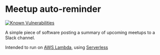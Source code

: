 # Meetup auto-reminder


[![Known Vulnerabilities](https://snyk.io/test/github/capraconsulting/meetup-lambda:requirements.txt/badge.svg)](https://snyk.io/test/github/capraconsulting/meetup-lambda:requirements.txt)


A simple piece of software posting a summary of upcoming meetups to a Slack channel.

Intended to run on [AWS Lambda](http://docs.aws.amazon.com/lambda/latest/dg/welcome.html), using [Serverless](https://serverless.com/)
